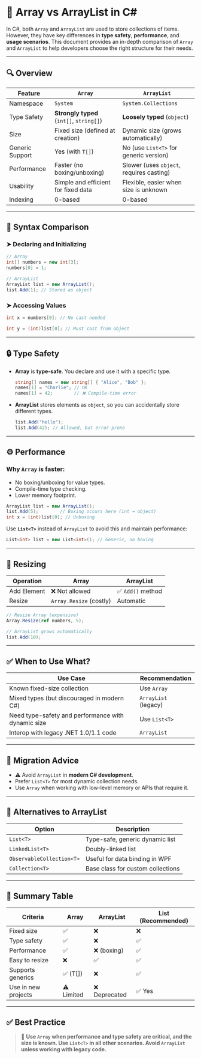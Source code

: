 ﻿
# 📘 Array vs ArrayList in C#

In C#, both `Array` and `ArrayList` are used to store collections of items. However, they have key differences in **type safety**, **performance**, and **usage scenarios**. This document provides an in-depth comparison of `Array` and `ArrayList` to help developers choose the right structure for their needs.

---

## 🔍 Overview

| Feature         | `Array`                                  | `ArrayList`                              |
| --------------- | ---------------------------------------- | ---------------------------------------- |
| Namespace       | `System`                                 | `System.Collections`                     |
| Type Safety     | **Strongly typed** (`int[]`, `string[]`) | **Loosely typed** (`object`)             |
| Size            | Fixed size (defined at creation)         | Dynamic size (grows automatically)       |
| Generic Support | Yes (with `T[]`)                         | No (use `List<T>` for generic version)   |
| Performance     | Faster (no boxing/unboxing)              | Slower (uses `object`, requires casting) |
| Usability       | Simple and efficient for fixed data      | Flexible, easier when size is unknown    |
| Indexing        | 0-based                                  | 0-based                                  |

---

## 📌 Syntax Comparison

### ➤ Declaring and Initializing

```csharp
// Array
int[] numbers = new int[3];
numbers[0] = 1;

// ArrayList
ArrayList list = new ArrayList();
list.Add(1); // Stored as object
```

### ➤ Accessing Values

```csharp
int x = numbers[0]; // No cast needed

int y = (int)list[0]; // Must cast from object
```

---

## 🔒 Type Safety

* **Array** is **type-safe**. You declare and use it with a specific type.

  ```csharp
  string[] names = new string[] { "Alice", "Bob" };
  names[1] = "Charlie"; // OK
  names[1] = 42;        // ❌ Compile-time error
  ```

* **ArrayList** stores elements as `object`, so you can accidentally store different types.

  ```csharp
  list.Add("hello");
  list.Add(42); // Allowed, but error-prone
  ```

---

## ⚙️ Performance

### Why `Array` is faster:

* No boxing/unboxing for value types.
* Compile-time type checking.
* Lower memory footprint.

```csharp
ArrayList list = new ArrayList();
list.Add(5);        // Boxing occurs here (int → object)
int x = (int)list[0]; // Unboxing
```

Use **`List<T>`** instead of `ArrayList` to avoid this and maintain performance:

```csharp
List<int> list = new List<int>(); // Generic, no boxing
```

---

## 🔄 Resizing

| Operation   | Array                   | ArrayList        |
| ----------- | ----------------------- | ---------------- |
| Add Element | ❌ Not allowed           | ✅ `Add()` method |
| Resize      | `Array.Resize` (costly) | Automatic        |

```csharp
// Resize Array (expensive)
Array.Resize(ref numbers, 5);

// ArrayList grows automatically
list.Add(10);
```

---

## ✅ When to Use What?

| Use Case                                           | Recommendation       |
| -------------------------------------------------- | -------------------- |
| Known fixed-size collection                        | Use `Array`          |
| Mixed types (but discouraged in modern C#)         | `ArrayList` (legacy) |
| Need type-safety and performance with dynamic size | Use `List<T>`        |
| Interop with legacy .NET 1.0/1.1 code              | `ArrayList`          |

---

## 🧭 Migration Advice

* ⚠️ Avoid `ArrayList` in **modern C# development**.
* Prefer `List<T>` for most dynamic collection needs.
* Use `Array` when working with low-level memory or APIs that require it.

---

## 🔁 Alternatives to ArrayList

| Option                    | Description                       |
| ------------------------- | --------------------------------- |
| `List<T>`                 | Type-safe, generic dynamic list   |
| `LinkedList<T>`           | Doubly-linked list                |
| `ObservableCollection<T>` | Useful for data binding in WPF    |
| `Collection<T>`           | Base class for custom collections |

---

## 📎 Summary Table

| Criteria            | Array      | ArrayList    | List<T> (Recommended) |
| ------------------- | ---------- | ------------ | --------------------- |
| Fixed size          | ✅          | ❌            | ❌                     |
| Type safety         | ✅          | ❌            | ✅                     |
| Performance         | ✅          | ❌ (boxing)   | ✅                     |
| Easy to resize      | ❌          | ✅            | ✅                     |
| Supports generics   | ✅ (T\[])   | ❌            | ✅                     |
| Use in new projects | ⚠️ Limited | ❌ Deprecated | ✅ Yes                 |

---

## ✅ Best Practice

> 🔧 **Use `Array` when performance and type safety are critical, and the size is known. Use `List<T>` in all other scenarios.
Avoid `ArrayList` unless working with legacy code.**

